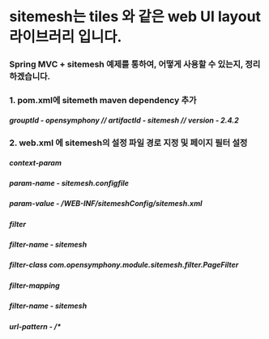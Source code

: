 # sitemesh는 tiles 와 같은 web UI layout 라이브러리 입니다.
### Spring MVC + sitemesh 예제를 통하여, 어떻게 사용할 수 있는지, 정리하겠습니다.

### 1. pom.xml에 sitemeth maven dependency 추가
##### grouptId - opensymphony // artifactId - sitemesh // version - 2.4.2

### 2. web.xml 에 sitemesh의 설정 파일 경로 지정 및 페이지 필터 설정
##### context-param
##### param-name - sitemesh.configfile
##### param-value - /WEB-INF/sitemeshConfig/sitemesh.xml

##### filter
##### filter-name - sitemesh
##### filter-class com.opensymphony.module.sitemesh.filter.PageFilter

##### filter-mapping
##### filter-name - sitemesh
##### url-pattern - /*
